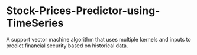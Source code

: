 # Stock-Prices-Predictor-using-TimeSeries
A support vector machine algorithm that uses multiple kernels and inputs to predict financial security based on historical data.
